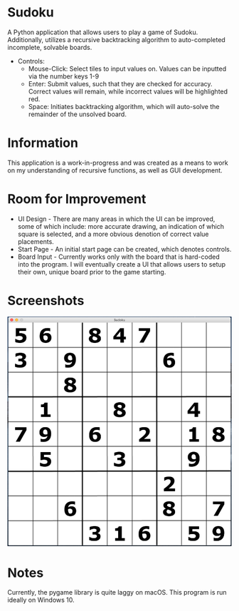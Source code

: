 # Sudoku
A Python application that allows users to play a game of Sudoku. Additionally, utilizes a recursive backtracking algorithm to auto-completed incomplete, solvable boards.

- Controls:
	- Mouse-Click: Select tiles to input values on. Values can be inputted via the number keys 1-9
	- Enter: Submit values, such that they are checked for accuracy. Correct values will remain, while incorrect values will be highlighted red.
	- Space: Initiates backtracking algorithm, which will auto-solve the remainder of the unsolved board.

# Information
This application is a work-in-progress and was created as a means to work on my understanding of recursive functions, as well as GUI development.
# Room for Improvement
- UI Design - There are many areas in which the UI can be improved, some of which include: more accurate drawing, an indication of which square is selected, and a more obvious denotion of correct value placements. 
- Start Page - An initial start page can be created, which denotes controls.
- Board Input - Currently works only with the board that is hard-coded into the program. I will eventually create a UI that allows users to setup their own, unique board prior to the game starting.
# Screenshots
![](Game-Capture2.png)
# Notes
Currently, the pygame library is quite laggy on macOS. This program is run ideally on Windows 10.
